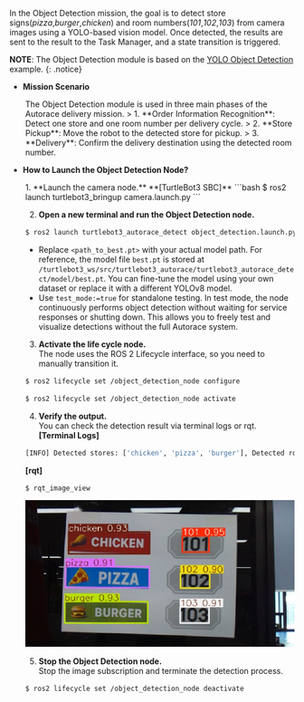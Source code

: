 In the Object Detection mission, the goal is to detect store signs(*pizza*,*burger*,*chicken*) and room numbers(*101*,*102*,*103*) from camera images using a YOLO-based vision model. Once detected, the results are sent to the result to the Task Manager, and a state transition is triggered.  

**NOTE**: The Object Detection module is based on the [YOLO Object Detection](/docs/en/platform/turtlebot3/basic_examples/#yolo-object-detection) example.
{: .notice} 

- **Mission Scenario**  
<div style="margin-left: 2em;">
The Object Detection module is used in three main phases of the Autorace delivery mission.  
> 1. **Order Information Recognition**: Detect one store and one room number per delivery cycle.  
> 2. **Store Pickup**: Move the robot to the detected store for pickup.
> 3. **Delivery**: Confirm the delivery destination using the detected room number.  
</div>

- **How to Launch the Object Detection Node?**  
<div style="margin-left: 2em;">
1. **Launch the camera node.**  
**[TurtleBot3 SBC]**  
```bash
 $ ros2 launch turtlebot3_bringup camera.launch.py
 ``` 

2. **Open a new terminal and run the Object Detection node.**  
```bash
$ ros2 launch turtlebot3_autorace_detect object_detection.launch.py model_path:=<path_to_best.pt> test_mode:=true
```
- Replace `<path_to_best.pt>` with your actual model path. For reference, the model file `best.pt` is stored at `/turtlebot3_ws/src/turtlebot3_autorace/turtlebot3_autorace_detect/model/best.pt`. You can fine-tune the model using your own dataset or replace it with a different YOLOv8 model. 
- Use `test_mode:=true` for standalone testing. In test mode, the node continuously performs object detection without waiting for service responses or shutting down. This allows you to freely test and visualize detections without the full Autorace system.  

3. **Activate the life cycle node.**  
The node uses the ROS 2 Lifecycle interface, so you need to manually transition it.  
```bash
$ ros2 lifecycle set /object_detection_node configure
```
```bash
$ ros2 lifecycle set /object_detection_node activate
```
4. **Verify the output.**  
You can check the detection result via terminal logs or rqt.    
**[Terminal Logs]**
```bash
[INFO] Detected stores: ['chicken', 'pizza', 'burger'], Detected rooms: ['101', '102', '103']
```
**[rqt]**
```bash
$ rqt_image_view
```
   ![](/assets/images/platform/turtlebot3/autorace_2025/autorace_object_detection_rqt.png)

5. **Stop the Object Detection node.**  
Stop the image subscription and terminate the detection process.  
```bash
$ ros2 lifecycle set /object_detection_node deactivate
```
</div>
